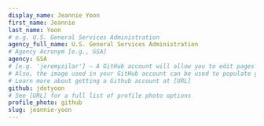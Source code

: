 ```yaml
---
display_name: Jeannie Yoon
first_name: Jeannie
last_name: Yoon
# e.g. U.S. General Services Administration
agency_full_name: U.S. General Services Administration
# Agency Acronym [e.g., GSA]
agency: GSA
# [e.g. 'jeremyzilar'] — A GitHub account will allow you to edit pages on Digital.gov.
# Also, the image used in your GitHub account can be used to populate your digital.gov profile photo.
# Learn more about getting a Github account at [URL]
github: jdotyoon
# See [URL] for a full list of profile photo options
profile_photo: github
slug: jeannie-yoon
---
```

